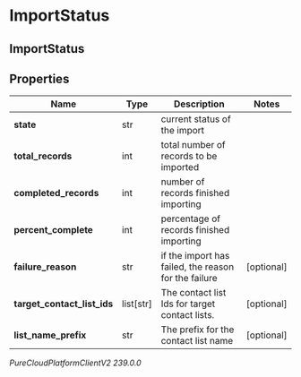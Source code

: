 # ImportStatus

## ImportStatus

## Properties

|Name | Type | Description | Notes|
|------------ | ------------- | ------------- | -------------|
| **state** | str | current status of the import | |
| **total_records** | int | total number of records to be imported | |
| **completed_records** | int | number of records finished importing | |
| **percent_complete** | int | percentage of records finished importing | |
| **failure_reason** | str | if the import has failed, the reason for the failure | [optional] |
| **target_contact_list_ids** | list[str] | The contact list Ids for target contact lists. | [optional] |
| **list_name_prefix** | str | The prefix for the contact list name | [optional] |



_PureCloudPlatformClientV2 239.0.0_

